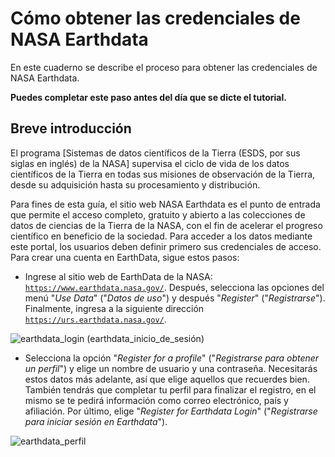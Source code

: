 # Cómo obtener las credenciales de NASA Earthdata

En este cuaderno se describe el proceso para obtener las credenciales de NASA Earthdata.

**Puedes completar este paso antes del día que se dicte el tutorial.**

## Breve introducción

El programa [Sistemas de datos científicos de la Tierra (ESDS, por sus siglas en inglés) de la NASA] supervisa el ciclo de vida de los datos científicos de la Tierra en todas sus misiones de observación de la Tierra, desde su adquisición hasta su procesamiento y distribución.

Para fines de esta guía, el sitio web NASA Earthdata es el punto de entrada que permite el acceso completo, gratuito y abierto a las colecciones de datos de ciencias de la Tierra de la NASA, con el fin de acelerar el progreso científico en beneficio de la sociedad. Para acceder a los datos mediante este portal, los usuarios deben definir primero sus credenciales de acceso. Para crear una cuenta en EarthData, sigue estos pasos:

- Ingrese al sitio web de EarthData de la NASA: [`https://www.earthdata.nasa.gov/`](https://www.earthdata.nasa.gov/). Después, selecciona las opciones del menú "_Use Data_" ("_Datos de uso_") y después "_Register_" ("_Registrarse_"). Finalmente, ingresa a la siguiente dirección [`https://urs.earthdata.nasa.gov/`](https://urs.earthdata.nasa.gov/).

![earthdata\_login](../assets/earthdata_login.png) (earthdata_inicio_de_sesión)

- Selecciona la opción "_Register for a profile_" ("_Registrarse para obtener un perfil_") y elige un nombre de usuario y una contraseña. Necesitarás estos datos más adelante, así que elige aquellos que recuerdes bien. También tendrás que completar tu perfil para finalizar el registro, en el mismo se te pedirá información como correo electrónico, país y afiliación. Por último, elige "_Register for Earthdata Login_" ("_Registrarse para iniciar sesión en Earthdata_").

![earthdata\_perfil](../assets/earthdata_profile2.png)
